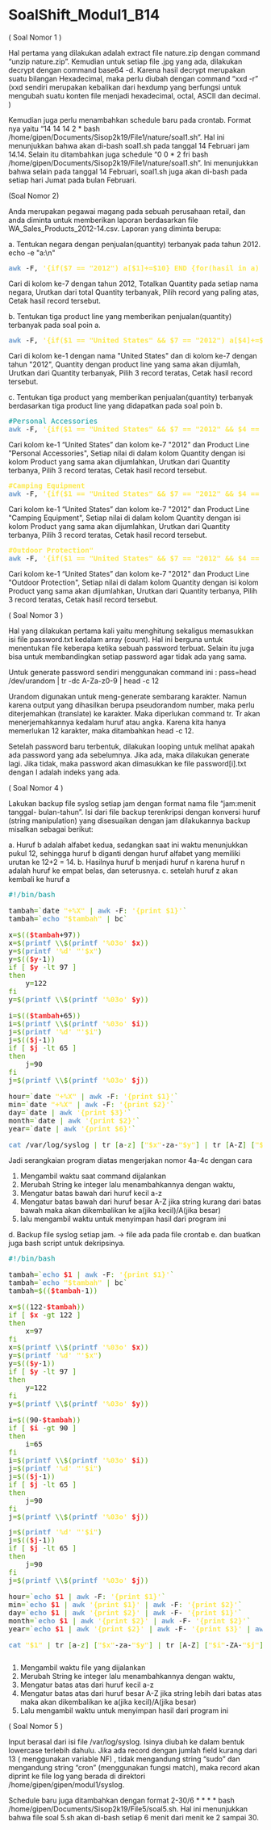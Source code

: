 # SoalShift_Modul1_B14

( Soal Nomor 1 )

Hal pertama yang dilakukan adalah extract file nature.zip dengan command “unzip nature.zip”. Kemudian untuk setiap file .jpg yang ada, dilakukan decrypt dengan command base64 -d. Karena hasil decrypt merupakan suatu bilangan Hexadecimal, maka perlu diubah dengan command “xxd -r” (xxd sendiri merupakan kebalikan dari hexdump yang berfungsi untuk mengubah suatu konten file menjadi hexadecimal, octal, ASCII dan decimal. )

Kemudian juga perlu menambahkan schedule baru pada crontab. Format nya yaitu “14 14 14 2 * bash /home/gipen/Documents/Sisop2k19/File1/nature/soal1.sh”. Hal ini menunjukkan bahwa akan di-bash soal1.sh pada tanggal 14 Februari jam 14.14. Selain itu ditambahkan juga schedule “0 0 * 2 fri bash /home/gipen/Documents/Sisop2k19/File1/nature/soal1.sh”. Ini menunjukkan bahwa selain pada tanggal 14 Februari, soal1.sh juga akan di-bash pada setiap hari Jumat pada bulan Februari.

(Soal Nomor 2) 

Anda merupakan pegawai magang pada sebuah perusahaan retail, dan anda diminta
untuk memberikan laporan berdasarkan file WA_Sales_Products_2012-14.csv.
Laporan yang diminta berupa:

  a. Tentukan negara dengan penjualan(quantity) terbanyak pada tahun
    2012.
echo -e  "a:\n"

<pre><font color="#729FCF"><b>awk</b></font> -F, <font color="#FCE94F"><b>&apos;{if($7 == &quot;2012&quot;) a[$1]+=$10} END {for(hasil in a) {print a[hasil],hasil}}&apos;</b></font> WA_Sales_Products_2012-14.csv <font color="#4E9A06">|</font> sort -nr <font color="#4E9A06">|</font><font color="#729FCF"><b>awk</b></font> <font color="#FCE94F"><b>&apos;NR == 1 {print $2,$3}&apos;</b></font></pre>

   Cari di kolom ke-7 dengan tahun 2012, Totalkan Quantity pada setiap nama negara, Urutkan dari total Quantity terbanyak, Pilih record yang paling atas, Cetak hasil record tersebut.


  b. Tentukan tiga product line yang memberikan penjualan(quantity)
  terbanyak pada soal poin a.
<pre><font color="#729FCF"><b>awk</b></font> -F, <font color="#FCE94F"><b>&apos;{if($1 == &quot;United States&quot; &amp;&amp; $7 == &quot;2012&quot;) a[$4]+=$10} END {for(hasil in a) {print a[hasil],hasil}}&apos;</b></font> WA_Sales_Products_2012-14.csv <font color="#4E9A06">|</font> sort -nr <font color="#4E9A06">|</font> <font color="#729FCF"><b>awk</b></font> <font color="#FCE94F"><b>&apos;NR &lt;= 3 {print $2,$3}'</b></font></pre>

   Cari di kolom ke-1 dengan nama "United States" dan di kolom ke-7 dengan tahun "2012", Quantity dengan product line yang sama akan dijumlah, Urutkan dari Quantity terbanyak, Pilih 3 record teratas, Cetak hasil record tersebut.

  c. Tentukan tiga product yang memberikan penjualan(quantity)
terbanyak berdasarkan tiga product line yang didapatkan pada soal
poin b.

  <pre><font color="#06989A">#Personal Accessories</font>
<font color="#729FCF"><b>awk</b></font> -F, <font color="#FCE94F"><b>&apos;{if($1 == &quot;United States&quot; &amp;&amp; $7 == &quot;2012&quot; &amp;&amp; $4 == &quot;Personal Accessories&quot;) a[$6]+=$10} END {for(hasil in a) {print a[hasil],hasil}}&apos;</b></font> WA_Sales_Products_2012-14.csv | sort -nr | awk 'NR <=3 {print $2,$3,$4}'</pre>
  
  Cari kolom ke-1 “United States” dan kolom ke-7 "2012" dan Product Line "Personal Accessories", Setiap nilai di dalam kolom Quantity dengan isi kolom Product yang sama akan dijumlahkan, Urutkan dari Quantity terbanya, Pilih 3 record teratas, Cetak hasil record tersebut.
  
  
  <pre><font color="#FCE94F"><b>#Camping Equipment</b></font>
<font color="#729FCF"><b>awk</b></font> -F, <font color="#FCE94F"><b>&apos;{if($1 == &quot;United States&quot; &amp;&amp; $7 == &quot;2012&quot; &amp;&amp; $4 == &quot;#Camping Equipment&quot;) a[$6]+=$10} END {for(hasil in a) {print a[hasil],hasil}}&apos;</b></font> WA_Sales_Products_2012-14.csv | sort -nr | awk 'NR <= 3 {print $2,$3,$4}'</pre>
  
  Cari kolom ke-1 “United States” dan kolom ke-7 "2012" dan Product Line "Camping Equipment", Setiap nilai di dalam kolom Quantity dengan isi kolom Product yang sama akan dijumlahkan, Urutkan dari Quantity terbanya, Pilih 3 record teratas, Cetak hasil record tersebut.
 
 <pre><font color="#FCE94F"><b>#Outdoor Protection&quot;</b></font> 
<font color="#729FCF"><b>awk</b></font> -F, <font color="#FCE94F"><b>&apos;{if($1 == &quot;United States&quot; &amp;&amp; $7 == &quot;2012&quot; &amp;&amp; $4 == &quot;Outdoor Protection&quot;) a[$6]+=$10} END {for(hasil in a) {print a[hasil],hasil}}&apos;</b></font> WA_Sales_Products_2012-14.csv | sort -nr | awk 'NR <= 3 {print $2,$3,$4}'</pre>
  
  Cari kolom ke-1 “United States” dan kolom ke-7 "2012" dan Product Line "Outdoor Protection", Setiap nilai di dalam kolom Quantity dengan isi kolom Product yang sama akan dijumlahkan, Urutkan dari Quantity terbanya, Pilih 3 record teratas, Cetak hasil record tersebut.
 
 ( Soal Nomor 3 )
 
 Hal yang dilakukan pertama kali yaitu menghitung sekaligus memasukkan isi file password.txt kedalam array (count). Hal ini berguna untuk menentukan file keberapa ketika sebuah password terbuat. Selain itu juga bisa untuk membandingkan setiap password agar tidak ada yang sama.

Untuk generate password sendiri menggunakan command ini : pass=head /dev/urandom | tr -dc A-Za-z0-9 | head -c 12

Urandom digunakan untuk meng-generate sembarang karakter. Namun karena output yang dihasilkan berupa pseudorandom number, maka perlu diterjemahkan (translate) ke karakter. Maka diperlukan command tr. Tr akan menerjemahkannya kedalam huruf atau angka. Karena kita hanya memerlukan 12 karakter, maka ditambahkan head -c 12.

Setelah password baru terbentuk, dilakukan looping untuk melihat apakah ada password yang ada sebelumnya. Jika ada, maka dilakukan generate lagi. Jika tidak, maka password akan dimasukkan ke file password[i].txt dengan I adalah indeks yang ada.


 
 ( Soal Nomor 4 )
  
Lakukan backup file syslog setiap jam dengan format nama file “jam:menit tanggal-
bulan-tahun”. Isi dari file backup terenkripsi dengan konversi huruf (string
manipulation) yang disesuaikan dengan jam dilakukannya backup misalkan sebagai
berikut:

a. Huruf b adalah alfabet kedua, sedangkan saat ini waktu menunjukkan
pukul 12, sehingga huruf b diganti dengan huruf alfabet yang memiliki
urutan ke 12+2 = 14.
b. Hasilnya huruf b menjadi huruf n karena huruf n adalah huruf ke
empat belas, dan seterusnya.
c. setelah huruf z akan kembali ke huruf a 

<pre><font color="#06989A">#!/bin/bash</font>

tambah<font color="#4E9A06">=`</font>date <font color="#FCE94F"><b>&quot;+%X&quot;</b></font> <font color="#4E9A06">|</font> <font color="#729FCF"><b>awk</b></font> -F<font color="#4E9A06">:</font> <font color="#FCE94F"><b>&apos;{print $1}&apos;</b></font><font color="#4E9A06">`</font>
tambah<font color="#4E9A06">=`</font><font color="#729FCF"><b>echo</b></font> <font color="#FCE94F"><b>&quot;$tambah&quot;</b></font> <font color="#4E9A06">|</font> bc<font color="#4E9A06">`</font>

x<font color="#4E9A06">=$((</font><font color="#EF2929"><b>$tambah</b></font>+97<font color="#4E9A06">))</font>
x<font color="#4E9A06">=$(</font><font color="#729FCF"><b>printf</b></font> <font color="#4E9A06">\\$(</font><font color="#729FCF"><b>printf</b></font> <font color="#FCE94F"><b>&apos;%03o&apos;</b></font> <font color="#EF2929"><b>$x</b></font><font color="#4E9A06">))</font>
y<font color="#4E9A06">=$(</font><font color="#729FCF"><b>printf</b></font> <font color="#FCE94F"><b>&apos;%d&apos;</b></font> <font color="#FCE94F"><b>&quot;&apos;$x&quot;</b></font><font color="#4E9A06">)</font>
y<font color="#4E9A06">=$((</font><font color="#EF2929"><b>$y</b></font>-1<font color="#4E9A06">))</font>
<font color="#4E9A06">if</font> <font color="#4E9A06">[</font> <font color="#EF2929"><b>$y</b></font> <font color="#4E9A06">-lt</font> 97 <font color="#4E9A06">]</font>
<font color="#4E9A06">then</font>
    y<font color="#4E9A06">=</font>122
<font color="#4E9A06">fi</font>
y<font color="#4E9A06">=$(</font><font color="#729FCF"><b>printf</b></font> <font color="#4E9A06">\\$(</font><font color="#729FCF"><b>printf</b></font> <font color="#FCE94F"><b>&apos;%03o&apos;</b></font> <font color="#EF2929"><b>$y</b></font><font color="#4E9A06">))</font>

i<font color="#4E9A06">=$((</font><font color="#EF2929"><b>$tambah</b></font>+65<font color="#4E9A06">))</font>
i<font color="#4E9A06">=$(</font><font color="#729FCF"><b>printf</b></font> <font color="#4E9A06">\\$(</font><font color="#729FCF"><b>printf</b></font> <font color="#FCE94F"><b>&apos;%03o&apos;</b></font> <font color="#EF2929"><b>$i</b></font><font color="#4E9A06">))</font>
j<font color="#4E9A06">=$(</font><font color="#729FCF"><b>printf</b></font> <font color="#FCE94F"><b>&apos;%d&apos;</b></font> <font color="#FCE94F"><b>&quot;&apos;$i&quot;</b></font><font color="#4E9A06">)</font>
j<font color="#4E9A06">=$((</font><font color="#EF2929"><b>$j</b></font>-1<font color="#4E9A06">))</font>
<font color="#4E9A06">if</font> <font color="#4E9A06">[</font> <font color="#EF2929"><b>$j</b></font> <font color="#4E9A06">-lt</font> 65 <font color="#4E9A06">]</font>
<font color="#4E9A06">then</font>
    j<font color="#4E9A06">=</font>90
<font color="#4E9A06">fi</font>
j<font color="#4E9A06">=$(</font><font color="#729FCF"><b>printf</b></font> <font color="#4E9A06">\\$(</font><font color="#729FCF"><b>printf</b></font> <font color="#FCE94F"><b>&apos;%03o&apos;</b></font> <font color="#EF2929"><b>$j</b></font><font color="#4E9A06">))</font>

hour<font color="#4E9A06">=`</font>date <font color="#FCE94F"><b>&quot;+%X&quot;</b></font> <font color="#4E9A06">|</font> <font color="#729FCF"><b>awk</b></font> -F<font color="#4E9A06">:</font> <font color="#FCE94F"><b>&apos;{print $1}&apos;</b></font><font color="#4E9A06">`</font>
min<font color="#4E9A06">=`</font>date <font color="#FCE94F"><b>&quot;+%X&quot;</b></font> <font color="#4E9A06">|</font> <font color="#729FCF"><b>awk</b></font> -F<font color="#4E9A06">:</font> <font color="#FCE94F"><b>&apos;{print $2}&apos;</b></font><font color="#4E9A06">`</font>
day<font color="#4E9A06">=`</font>date <font color="#4E9A06">|</font> <font color="#729FCF"><b>awk</b></font> <font color="#FCE94F"><b>&apos;{print $3}&apos;</b></font><font color="#4E9A06">`</font>
month<font color="#4E9A06">=`</font>date <font color="#4E9A06">|</font> <font color="#729FCF"><b>awk</b></font> <font color="#FCE94F"><b>&apos;{print $2}&apos;</b></font><font color="#4E9A06">`</font>
year<font color="#4E9A06">=`</font>date <font color="#4E9A06">|</font> <font color="#729FCF"><b>awk</b></font> <font color="#FCE94F"><b>&apos;{print $6}&apos;</b></font><font color="#4E9A06">`</font>

<font color="#729FCF"><b>cat</b></font> /var/log/syslog <font color="#4E9A06">|</font> tr <font color="#4E9A06">[</font>a<font color="#4E9A06">-z]</font> <font color="#4E9A06">[</font><font color="#FCE94F"><b>&quot;$x&quot;</b></font>-za-<font color="#FCE94F"><b>&quot;$y&quot;</b></font><font color="#4E9A06">]</font> <font color="#4E9A06">|</font> tr <font color="#4E9A06">[</font>A-Z<font color="#4E9A06">]</font> <font color="#4E9A06">[</font><font color="#FCE94F"><b>&quot;$i&quot;</b></font>-ZA-<font color="#FCE94F"><b>&quot;$j&quot;</b></font><font color="#4E9A06">]</font> <font color="#4E9A06">&gt;</font> <font color="#FCE94F"><b>&quot;$hour:$min $day-$month-$year&quot;</b></font>.txt</pre>

Jadi serangkaian program diatas mengerjakan nomor 4a-4c
dengan cara 
1. Mengambil waktu saat command dijalankan
2. Merubah String ke integer lalu menambahkannya dengan waktu,
3. Mengatur batas bawah dari huruf kecil a-z 
4. Mengatur batas bawah dari huruf besar A-Z
jika string kurang dari batas bawah maka akan dikembalikan ke a(jika kecil)/A(jika besar)
5. lalu mengambil waktu untuk menyimpan hasil dari program ini

d. Backup file syslog setiap jam. -> file ada pada file crontab
e. dan buatkan juga bash script untuk dekripsinya.

<pre><font color="#06989A">#!/bin/bash</font>

tambah<font color="#4E9A06">=`</font><font color="#729FCF"><b>echo</b></font> <font color="#EF2929"><b>$1</b></font> <font color="#4E9A06">|</font> <font color="#729FCF"><b>awk</b></font> -F<font color="#4E9A06">:</font> <font color="#FCE94F"><b>&apos;{print $1}&apos;</b></font><font color="#4E9A06">`</font>
tambah<font color="#4E9A06">=`</font><font color="#729FCF"><b>echo</b></font> <font color="#FCE94F"><b>&quot;$tambah&quot;</b></font> <font color="#4E9A06">|</font> bc<font color="#4E9A06">`</font>
tambah<font color="#4E9A06">=$((</font><font color="#EF2929"><b>$tambah</b></font>-1<font color="#4E9A06">))</font>

x<font color="#4E9A06">=$((</font>122-<font color="#EF2929"><b>$tambah</b></font><font color="#4E9A06">))</font>
<font color="#4E9A06">if</font> <font color="#4E9A06">[</font> <font color="#EF2929"><b>$x</b></font> <font color="#4E9A06">-gt</font> 122 <font color="#4E9A06">]</font>
<font color="#4E9A06">then</font>
    x<font color="#4E9A06">=</font>97
<font color="#4E9A06">fi</font>
x<font color="#4E9A06">=$(</font><font color="#729FCF"><b>printf</b></font> <font color="#4E9A06">\\$(</font><font color="#729FCF"><b>printf</b></font> <font color="#FCE94F"><b>&apos;%03o&apos;</b></font> <font color="#EF2929"><b>$x</b></font><font color="#4E9A06">))</font>
y<font color="#4E9A06">=$(</font><font color="#729FCF"><b>printf</b></font> <font color="#FCE94F"><b>&apos;%d&apos;</b></font> <font color="#FCE94F"><b>&quot;&apos;$x&quot;</b></font><font color="#4E9A06">)</font>
y<font color="#4E9A06">=$((</font><font color="#EF2929"><b>$y</b></font>-1<font color="#4E9A06">))</font>
<font color="#4E9A06">if</font> <font color="#4E9A06">[</font> <font color="#EF2929"><b>$y</b></font> <font color="#4E9A06">-lt</font> 97 <font color="#4E9A06">]</font>
<font color="#4E9A06">then</font>
    y<font color="#4E9A06">=</font>122
<font color="#4E9A06">fi</font>
y<font color="#4E9A06">=$(</font><font color="#729FCF"><b>printf</b></font> <font color="#4E9A06">\\$(</font><font color="#729FCF"><b>printf</b></font> <font color="#FCE94F"><b>&apos;%03o&apos;</b></font> <font color="#EF2929"><b>$y</b></font><font color="#4E9A06">))</font>

i<font color="#4E9A06">=$((</font>90-<font color="#EF2929"><b>$tambah</b></font><font color="#4E9A06">))</font>
<font color="#4E9A06">if</font> <font color="#4E9A06">[</font> <font color="#EF2929"><b>$i</b></font> <font color="#4E9A06">-gt</font> 90 <font color="#4E9A06">]</font>
<font color="#4E9A06">then</font>
    i<font color="#4E9A06">=</font>65
<font color="#4E9A06">fi</font>
i<font color="#4E9A06">=$(</font><font color="#729FCF"><b>printf</b></font> <font color="#4E9A06">\\$(</font><font color="#729FCF"><b>printf</b></font> <font color="#FCE94F"><b>&apos;%03o&apos;</b></font> <font color="#EF2929"><b>$i</b></font><font color="#4E9A06">))</font>
j<font color="#4E9A06">=$(</font><font color="#729FCF"><b>printf</b></font> <font color="#FCE94F"><b>&apos;%d&apos;</b></font> <font color="#FCE94F"><b>&quot;&apos;$i&quot;</b></font><font color="#4E9A06">)</font>
j<font color="#4E9A06">=$((</font><font color="#EF2929"><b>$j</b></font>-1<font color="#4E9A06">))</font>
<font color="#4E9A06">if</font> <font color="#4E9A06">[</font> <font color="#EF2929"><b>$j</b></font> <font color="#4E9A06">-lt</font> 65 <font color="#4E9A06">]</font>
<font color="#4E9A06">then</font>
    j<font color="#4E9A06">=</font>90
<font color="#4E9A06">fi</font>
j<font color="#4E9A06">=$(</font><font color="#729FCF"><b>printf</b></font> <font color="#4E9A06">\\$(</font><font color="#729FCF"><b>printf</b></font> <font color="#FCE94F"><b>&apos;%03o&apos;</b></font> <font color="#EF2929"><b>$j</b></font><font color="#4E9A06">))</font>
<pre>j<font color="#4E9A06">=$(</font><font color="#729FCF"><b>printf</b></font> <font color="#FCE94F"><b>&apos;%d&apos;</b></font> <font color="#FCE94F"><b>&quot;&apos;$i&quot;</b></font><font color="#4E9A06">)</font>
j<font color="#4E9A06">=$((</font><font color="#EF2929"><b>$j</b></font>-1<font color="#4E9A06">))</font>
<font color="#4E9A06">if</font> <font color="#4E9A06">[</font> <font color="#EF2929"><b>$j</b></font> <font color="#4E9A06">-lt</font> 65 <font color="#4E9A06">]</font>
<font color="#4E9A06">then</font>
    j<font color="#4E9A06">=</font>90
<font color="#4E9A06">fi</font>
j<font color="#4E9A06">=$(</font><font color="#729FCF"><b>printf</b></font> <font color="#4E9A06">\\$(</font><font color="#729FCF"><b>printf</b></font> <font color="#FCE94F"><b>&apos;%03o&apos;</b></font> <font color="#EF2929"><b>$j</b></font><font color="#4E9A06">))</font>

hour<font color="#4E9A06">=`</font><font color="#729FCF"><b>echo</b></font> <font color="#EF2929"><b>$1</b></font> <font color="#4E9A06">|</font> <font color="#729FCF"><b>awk</b></font> -F<font color="#4E9A06">:</font> <font color="#FCE94F"><b>&apos;{print $1}&apos;</b></font><font color="#4E9A06">`</font>
min<font color="#4E9A06">=`</font><font color="#729FCF"><b>echo</b></font> <font color="#EF2929"><b>$1</b></font> <font color="#4E9A06">|</font> <font color="#729FCF"><b>awk</b></font> <font color="#FCE94F"><b>&apos;{print $1}&apos;</b></font> <font color="#4E9A06">|</font> <font color="#729FCF"><b>awk</b></font> -F<font color="#4E9A06">:</font> <font color="#FCE94F"><b>&apos;{print $2}&apos;</b></font><font color="#4E9A06">`</font>
day<font color="#4E9A06">=`</font><font color="#729FCF"><b>echo</b></font> <font color="#EF2929"><b>$1</b></font> <font color="#4E9A06">|</font> <font color="#729FCF"><b>awk</b></font> <font color="#FCE94F"><b>&apos;{print $2}&apos;</b></font> <font color="#4E9A06">|</font> <font color="#729FCF"><b>awk</b></font> -F- <font color="#FCE94F"><b>&apos;{print $1}&apos;</b></font><font color="#4E9A06">`</font>
month<font color="#4E9A06">=`</font><font color="#729FCF"><b>echo</b></font> <font color="#EF2929"><b>$1</b></font> <font color="#4E9A06">|</font> <font color="#729FCF"><b>awk</b></font> <font color="#FCE94F"><b>&apos;{print $2}&apos;</b></font> <font color="#4E9A06">|</font> <font color="#729FCF"><b>awk</b></font> -F- <font color="#FCE94F"><b>&apos;{print $2}&apos;</b></font><font color="#4E9A06">`</font>
year<font color="#4E9A06">=`</font><font color="#729FCF"><b>echo</b></font> <font color="#EF2929"><b>$1</b></font> <font color="#4E9A06">|</font> <font color="#729FCF"><b>awk</b></font> <font color="#FCE94F"><b>&apos;{print $2}&apos;</b></font> <font color="#4E9A06">|</font> <font color="#729FCF"><b>awk</b></font> -F- <font color="#FCE94F"><b>&apos;{print $3}&apos;</b></font> <font color="#4E9A06">|</font> <font color="#729FCF"><b>awk</b></font> -F. <font color="#FCE94F"><b>&apos;{print $1}&apos;</b></font><font color="#4E9A06">`</font>

<font color="#729FCF"><b>cat</b></font> <font color="#FCE94F"><b>&quot;$1&quot;</b></font> <font color="#4E9A06">|</font> tr <font color="#4E9A06">[</font>a<font color="#4E9A06">-z]</font> <font color="#4E9A06">[</font><font color="#FCE94F"><b>&quot;$x&quot;</b></font>-za-<font color="#FCE94F"><b>&quot;$y&quot;</b></font><font color="#4E9A06">]</font> <font color="#4E9A06">|</font> tr <font color="#4E9A06">[</font>A-Z<font color="#4E9A06">]</font> <font color="#4E9A06">[</font><font color="#FCE94F"><b>&quot;$i&quot;</b></font>-ZA-<font color="#FCE94F"><b>&quot;$j&quot;</b></font><font color="#4E9A06">]</font> <font color="#4E9A06">&gt;</font> <font color="#FCE94F"><b>&quot;$hour:$min $day-$month-$year&quot;</b></font>-decrip.txt</pre></pre>


   1. Mengambil waktu file yang dijalankan
   2. Merubah String ke integer lalu menambahkannya dengan waktu,
   3. Mengatur batas atas dari huruf kecil a-z
   4. Mengatur batas atas dari huruf besar A-Z jika string lebih dari batas atas maka akan dikembalikan ke a(jika kecil)/A(jika besar)
   5. Lalu mengambil waktu untuk menyimpan hasil dari program ini

( Soal Nomor 5 )

Input berasal dari isi file /var/log/syslog. Isinya diubah ke dalam bentuk lowercase terlebih dahulu. Jika ada record dengan jumlah field kurang dari 13 ( menggunakan variable NF) , tidak mengandung string “sudo” dan mengandung string “cron” (menggunakan fungsi match), maka record akan diprint ke file log yang berada di direktori /home/gipen/gipen/modul1/syslog.

Schedule baru juga ditambahkan dengan format 2-30/6 * * * * bash /home/gipen/Documents/Sisop2k19/File5/soal5.sh. Hal ini menunjukkan bahwa file soal 5.sh akan di-bash setiap 6 menit dari menit ke 2 sampai 30.
